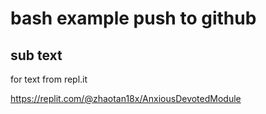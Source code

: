 # bash example push to github

## sub text 
for text from repl.it


https://replit.com/@zhaotan18x/AnxiousDevotedModule
